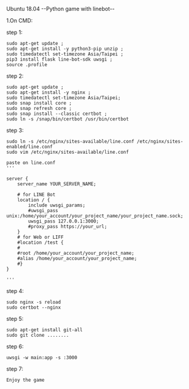 Ubuntu 18.04
--Python game with linebot--

1.On CMD:

step 1:
    
    sudo apt-get update ;
    sudo apt-get install -y python3-pip unzip ;
    sudo timedatectl set-timezone Asia/Taipei ;
    pip3 install flask line-bot-sdk uwsgi ;
    source .profile 

step 2:
    
    sudo apt-get update ;
    sudo apt-get install -y nginx ;
    sudo timedatectl set-timezone Asia/Taipei; 
    sudo snap install core ;
    sudo snap refresh core ;
    sudo snap install --classic certbot ;
    sudo ln -s /snap/bin/certbot /usr/bin/certbot

step 3:
    
    sudo ln -s /etc/nginx/sites-available/line.conf /etc/nginx/sites-enabled/line.conf
    sudo vim /etc/nginx/sites-available/line.conf

    paste on line.conf
    '''

    server {
        server_name YOUR_SERVER_NAME;

        # for LINE Bot
        location / {
            include uwsgi_params;
            #uwsgi_pass unix:/home/your_account/your_project_name/your_project_name.sock;
            uwsgi_pass 127.0.0.1:3000;
            #proxy_pass https://your_url;
        }
        # for Web or LIFF
        #location /test {
        #   
        #root /home/your_account/your_project_name;
        #alias /home/your_account/your_project_name;
        #}
    }

    '''

step 4:
    
    sudo nginx -s reload
    sudo certbot --nginx
    
step 5:
    
    sudo apt-get install git-all
    sudo git clone ........
    
step 6:
    
    uwsgi -w main:app -s :3000
    
step 7: 
    
    Enjoy the game

